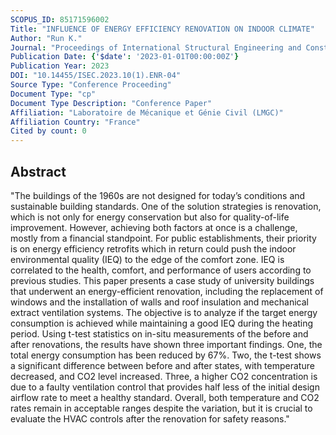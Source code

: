 ```yaml
---
SCOPUS_ID: 85171596002
Title: "INFLUENCE OF ENERGY EFFICIENCY RENOVATION ON INDOOR CLIMATE"
Author: "Run K."
Journal: "Proceedings of International Structural Engineering and Construction"
Publication Date: {'$date': '2023-01-01T00:00:00Z'}
Publication Year: 2023
DOI: "10.14455/ISEC.2023.10(1).ENR-04"
Source Type: "Conference Proceeding"
Document Type: "cp"
Document Type Description: "Conference Paper"
Affiliation: "Laboratoire de Mécanique et Génie Civil (LMGC)"
Affiliation Country: "France"
Cited by count: 0
---
```


## Abstract
"The buildings of the 1960s are not designed for today’s conditions and sustainable building standards. One of the solution strategies is renovation, which is not only for energy conservation but also for quality-of-life improvement. However, achieving both factors at once is a challenge, mostly from a financial standpoint. For public establishments, their priority is on energy efficiency retrofits which in return could push the indoor environmental quality (IEQ) to the edge of the comfort zone. IEQ is correlated to the health, comfort, and performance of users according to previous studies. This paper presents a case study of university buildings that underwent an energy-efficient renovation, including the replacement of windows and the installation of walls and roof insulation and mechanical extract ventilation systems. The objective is to analyze if the target energy consumption is achieved while maintaining a good IEQ during the heating period. Using t-test statistics on in-situ measurements of the before and after renovations, the results have shown three important findings. One, the total energy consumption has been reduced by 67%. Two, the t-test shows a significant difference between before and after states, with temperature decreased, and CO2 level increased. Three, a higher CO2 concentration is due to a faulty ventilation control that provides half less of the initial design airflow rate to meet a healthy standard. Overall, both temperature and CO2 rates remain in acceptable ranges despite the variation, but it is crucial to evaluate the HVAC controls after the renovation for safety reasons."

